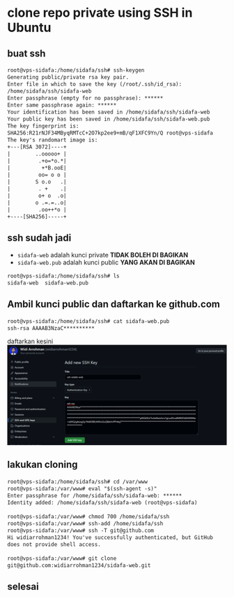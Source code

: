 # clone repo private using SSH in Ubuntu
## buat ssh
```
root@vps-sidafa:/home/sidafa/ssh# ssh-keygen
Generating public/private rsa key pair.
Enter file in which to save the key (/root/.ssh/id_rsa): /home/sidafa/ssh/sidafa-web
Enter passphrase (empty for no passphrase): ******
Enter same passphrase again: ******
Your identification has been saved in /home/sidafa/ssh/sidafa-web
Your public key has been saved in /home/sidafa/ssh/sidafa-web.pub
The key fingerprint is:
SHA256:R21rNJF34MByqRMTcC+2O7kp2ee9+mB/qF1XFC9Yn/Q root@vps-sidafa
The key's randomart image is:
+---[RSA 3072]----+
|        ..ooooo+ |
|         .+o=*o.*|
|          +*B.ooE|
|         oo= o o |
|        S o.o   .|
|         . +    .|
|         o+ o  .o|
|        o .=.=..o|
|         .oo++*o |
+----[SHA256]-----+
```

## ssh sudah jadi
- `sidafa-web` adalah kunci private **TIDAK BOLEH DI BAGIKAN**
- `sidafa-web.pub` adalah kunci public **YANG AKAN DI BAGIKAN**
```
root@vps-sidafa:/home/sidafa/ssh# ls
sidafa-web  sidafa-web.pub
```

## Ambil kunci public dan daftarkan ke github.com
```
root@vps-sidafa:/home/sidafa/ssh# cat sidafa-web.pub
ssh-rsa AAAAB3NzaC**********
```
daftarkan kesini
![Alt text](image.png)


## lakukan cloning
```
root@vps-sidafa:/home/sidafa/ssh# cd /var/www
root@vps-sidafa:/var/www# eval "$(ssh-agent -s)"
Enter passphrase for /home/sidafa/ssh/sidafa-web: ******
Identity added: /home/sidafa/ssh/sidafa-web (root@vps-sidafa)

root@vps-sidafa:/var/www# chmod 700 /home/sidafa/ssh
root@vps-sidafa:/var/www# ssh-add /home/sidafa/ssh
root@vps-sidafa:/var/www# ssh -T git@github.com
Hi widiarrohman1234! You've successfully authenticated, but GitHub does not provide shell access.

root@vps-sidafa:/var/www# git clone git@github.com:widiarrohman1234/sidafa-web.git
```

## selesai
